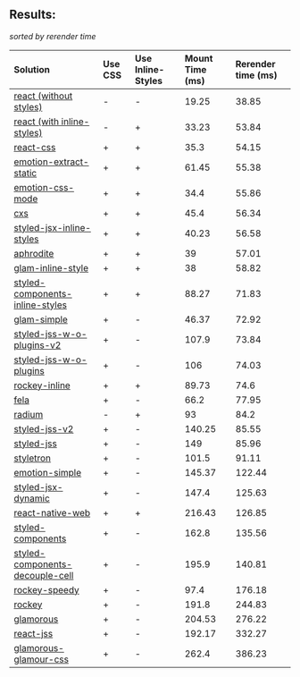 ## Results:
*sorted by rerender time*

Solution | Use CSS | Use Inline-Styles | Mount Time (ms) | Rerender time (ms)
:--- | :--- | :--- | :--- | :---
[react (without styles)](https://github.com/facebook/react) | - | - | 19.25 | 38.85
[react (with inline-styles)](https://github.com/facebook/react) | - | + | 33.23 | 53.84
[react-css](https://github.com/facebook/react) | + | + | 35.3 | 54.15
[emotion-extract-static](https://github.com/tkh44/emotion) | + | + | 61.45 | 55.38
[emotion-css-mode](https://github.com/tkh44/emotion) | + | + | 34.4 | 55.86
[cxs](https://github.com/jxnblk/cxs) | + | + | 45.4 | 56.34
[styled-jsx-inline-styles](https://github.com/zeit/styled-jsx) | + | + | 40.23 | 56.58
[aphrodite](https://github.com/Khan/aphrodite) | + | + | 39 | 57.01
[glam-inline-style](https://github.com/threepointone/glam) | + | + | 38 | 58.82
[styled-components-inline-styles](https://github.com/styled-components/styled-components/tree/v2) | + | + | 88.27 | 71.83
[glam-simple](https://github.com/threepointone/glam) | + | - | 46.37 | 72.92
[styled-jss-w-o-plugins-v2](https://github.com/cssinjs/styled-jss) | + | - | 107.9 | 73.84
[styled-jss-w-o-plugins](https://github.com/cssinjs/styled-jss) | + | - | 106 | 74.03
[rockey-inline](https://github.com/tuchk4/rockey) | + | + | 89.73 | 74.6
[fela](https://github.com/rofrischmann/fela/) | + | - | 66.2 | 77.95
[radium](https://github.com/FormidableLabs/radium) | - | + | 93 | 84.2
[styled-jss-v2](https://github.com/cssinjs/styled-jss) | + | - | 140.25 | 85.55
[styled-jss](https://github.com/cssinjs/styled-jss) | + | - | 149 | 85.96
[styletron](https://github.com/rtsao/styletron) | + | - | 101.5 | 91.11
[emotion-simple](https://github.com/threepointone/emotion) | + | - | 145.37 | 122.44
[styled-jsx-dynamic](https://github.com/zeit/styled-jsx) | + | - | 147.4 | 125.63
[react-native-web](https://github.com/necolas/react-native-web) | + | + | 216.43 | 126.85
[styled-components](https://github.com/styled-components/styled-components/tree/v2) | + | - | 162.8 | 135.56
[styled-components-decouple-cell](https://github.com/styled-components/styled-components/tree/v2) | + | - | 195.9 | 140.81
[rockey-speedy](https://github.com/tuchk4/rockey) | + | - | 97.4 | 176.18
[rockey](https://github.com/tuchk4/rockey) | + | - | 191.8 | 244.83
[glamorous](https://github.com/paypal/glamorous) | + | - | 204.53 | 276.22
[react-jss](https://github.com/cssinjs/react-jss) | + | - | 192.17 | 332.27
[glamorous-glamour-css](https://github.com/paypal/glamorous) | + | - | 262.4 | 386.23
